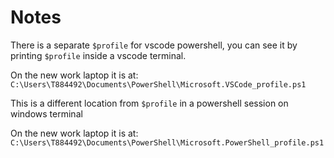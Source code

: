 # Notes

There is a separate `$profile` for vscode powershell, you can see it by printing `$profile` inside a vscode terminal.

On the new work laptop it is at: `C:\Users\T884492\Documents\PowerShell\Microsoft.VSCode_profile.ps1`

This is a different location from `$profile` in a powershell session on windows terminal

On the new work laptop it is at: `C:\Users\T884492\Documents\PowerShell\Microsoft.PowerShell_profile.ps1`